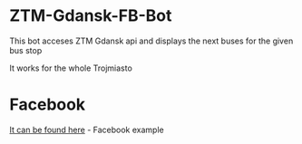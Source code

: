 # ZTM-Gdansk-FB-Bot
This bot acceses ZTM Gdansk api and displays the next buses for the given bus stop

It works for the whole Trojmiasto

# Facebook
[It can be found here](https://www.facebook.com/ProjektMarcinek-277517109529900/) - Facebook example
